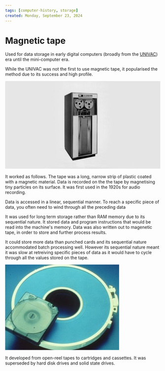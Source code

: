 ```yaml
---
tags: [computer-history, storage]
created: Monday, September 23, 2024
---
```


# Magnetic tape

Used for data storage in early digital computers (broadly from the
[UNIVAC](./The_History_of_Computing_Swade.md)) era until the mini-computer era.

While the UNIVAC was not the first to use magnetic tape, it popularised the
method due to its success and high profile.

![Magnetic tape reader in IBM computer](static/magnetic-tape-ibm.jpeg)

It worked as follows. The tape was a long, narrow strip of plastic coated with a
magnetic material. Data is recorded on the the tape by magnetising tiny
particles on its surface. It was first used in the 1920s for audio recording.

Data is accessed in a linear, sequential manner. To reach a specific piece of
data, you often need to wind through all the preceding data

It was used for long term storage rather than RAM memory due to its sequential
nature. It stored data and program instructions that would be read into the
machine's memory. Data was also written out to magenetic tape, in order to store
and further process results.

It could store more data than punched cards and its sequential nature
accommodated batch processing well. However its sequential nature meant it was
slow at retreiving specific pieces of data as it would have to cycle through all
the values stored on the tape.

![Magnetic tape stored as casette](static/magnetic-tape-disk.jpeg)

It developed from open-reel tapes to cartridges and cassettes. It was superseded
by hard disk drives and solid state drives.
